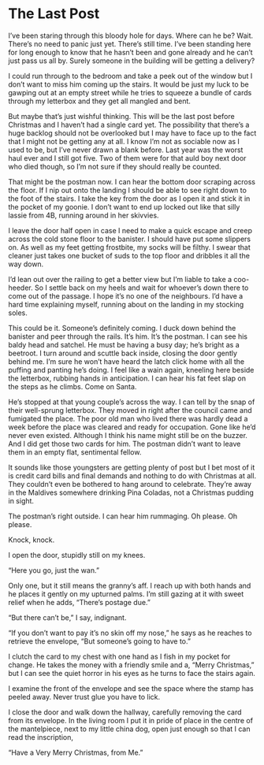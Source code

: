 # The Last Post

I’ve been staring through this bloody hole for days. Where can he be? Wait. There’s no need to panic just yet. There’s still time. I’ve been standing here for long enough to know that he hasn’t been and gone already and he can’t just pass us all by. Surely someone in the building will be getting a delivery?

I could run through to the bedroom and take a peek out of the window but I don’t want to miss him coming up the stairs. It would be just my luck to be gawping out at an empty street while he tries to squeeze a bundle of cards through my letterbox and they get all mangled and bent.

But maybe that’s just wishful thinking. This will be the last post before Christmas and I haven’t had a single card yet. The possibility that there’s a huge backlog should not be overlooked but I may have to face up to the fact that I might not be getting any at all. I know I’m not as sociable now as I used to be, but I’ve never drawn a blank before. Last year was the worst haul ever and I still got five. Two of them were for that auld boy next door who died though, so I’m not sure if they should really be counted.

That might be the postman now. I can hear the bottom door scraping across the floor. If I nip out onto the landing I should be able to see right down to the foot of the stairs. I take the key from the door as I open it and stick it in the pocket of my goonie. I don’t want to end up locked out like that silly lassie from 4B, running around in her skivvies.

I leave the door half open in case I need to make a quick escape and creep across the cold stone floor to the banister. I should have put some slippers on. As well as my feet getting frostbite, my socks will be filthy. I swear that cleaner just takes one bucket of suds to the top floor and dribbles it all the way down.

I’d lean out over the railing to get a better view but I’m liable to take a coo-heeder. So I settle back on my heels and wait for whoever’s down there to come out of the passage. I hope it’s no one of the neighbours. I’d have a hard time explaining myself, running about on the landing in my stocking soles.

This could be it. Someone’s definitely coming. I duck down behind the banister and peer through the rails. It’s him. It’s the postman. I can see his baldy head and satchel. He must be having a busy day; he’s bright as a beetroot. I turn around and scuttle back inside, closing the door gently behind me. I’m sure he won’t have heard the latch click home with all the puffing and panting he’s doing.
I feel like a wain again, kneeling here beside the letterbox, rubbing hands in anticipation. I can hear his fat feet slap on the steps as he climbs. Come on Santa.

He’s stopped at that young couple’s across the way. I can tell by the snap of their well-sprung letterbox. They moved in right after the council came and fumigated the place. The poor old man who lived there was hardly dead a week before the place was cleared and ready for occupation. Gone like he’d never even existed. Although I think his name might still be on the buzzer. And I did get those two cards for him. The postman didn’t want to leave them in an empty flat, sentimental fellow.

It sounds like those youngsters are getting plenty of post but I bet most of it is credit card bills and final demands and nothing to do with Christmas at all. They couldn’t even be bothered to hang around to celebrate. They’re away in the Maldives somewhere drinking Pina Coladas, not a Christmas pudding in sight.

The postman’s right outside. I can hear him rummaging. Oh please. Oh please.

Knock, knock.

I open the door, stupidly still on my knees.

“Here you go, just the wan.”

Only one, but it still means the granny’s aff. I reach up with both hands and he places it gently on my upturned palms. I’m still gazing at it with sweet relief when he adds, “There’s postage due.”

“But there can’t be,” I say, indignant.

“If you don’t want to pay it’s no skin off my nose,” he says as he reaches to retrieve the envelope, “But someone’s going to have to.”

I clutch the card to my chest with one hand as I fish in my pocket for change. He takes the money with a friendly smile and a, “Merry Christmas,” but I can see the quiet horror in his eyes as he turns to face the stairs again.

I examine the front of the envelope and see the space where the stamp has peeled away. Never trust glue you have to lick.

I close the door and walk down the hallway, carefully removing the card from its envelope. In the living room I put it in pride of place in the centre of the mantelpiece, next to my little china dog, open just enough so that I can read the inscription,

“Have a Very Merry Christmas, from Me.”
